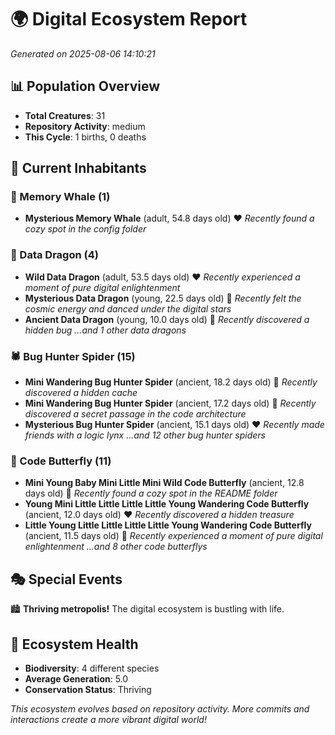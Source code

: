 # 🌍 Digital Ecosystem Report
*Generated on 2025-08-06 14:10:21*

## 📊 Population Overview
- **Total Creatures**: 31
- **Repository Activity**: medium
- **This Cycle**: 1 births, 0 deaths

## 👥 Current Inhabitants

### 🐋 Memory Whale (1)
- **Mysterious Memory Whale** (adult, 54.8 days old) ❤️
  *Recently found a cozy spot in the config folder*

### 🐉 Data Dragon (4)
- **Wild Data Dragon** (adult, 53.5 days old) ❤️
  *Recently experienced a moment of pure digital enlightenment*
- **Mysterious Data Dragon** (young, 22.5 days old) 💛
  *Recently felt the cosmic energy and danced under the digital stars*
- **Ancient Data Dragon** (young, 10.0 days old) 💚
  *Recently discovered a hidden bug*
  *...and 1 other data dragons*

### 🕷️ Bug Hunter Spider (15)
- **Mini Wandering Bug Hunter Spider** (ancient, 18.2 days old) 💛
  *Recently discovered a hidden cache*
- **Mini Wandering Bug Hunter Spider** (ancient, 17.2 days old) 💛
  *Recently discovered a secret passage in the code architecture*
- **Mysterious Bug Hunter Spider** (ancient, 15.1 days old) ❤️
  *Recently made friends with a logic lynx*
  *...and 12 other bug hunter spiders*

### 🦋 Code Butterfly (11)
- **Mini Young Baby Mini Little Mini Wild Code Butterfly** (ancient, 12.8 days old) 💛
  *Recently found a cozy spot in the README folder*
- **Young Mini Little Little Little Little Young Wandering Code Butterfly** (ancient, 12.0 days old) ❤️
  *Recently discovered a hidden treasure*
- **Little Young Little Little Little Little Young Wandering Code Butterfly** (ancient, 11.5 days old) 💛
  *Recently experienced a moment of pure digital enlightenment*
  *...and 8 other code butterflys*

## 🎭 Special Events

🏙️ **Thriving metropolis!** The digital ecosystem is bustling with life.

## 🔬 Ecosystem Health
- **Biodiversity**: 4 different species
- **Average Generation**: 5.0
- **Conservation Status**: Thriving

*This ecosystem evolves based on repository activity. More commits and interactions create a more vibrant digital world!*